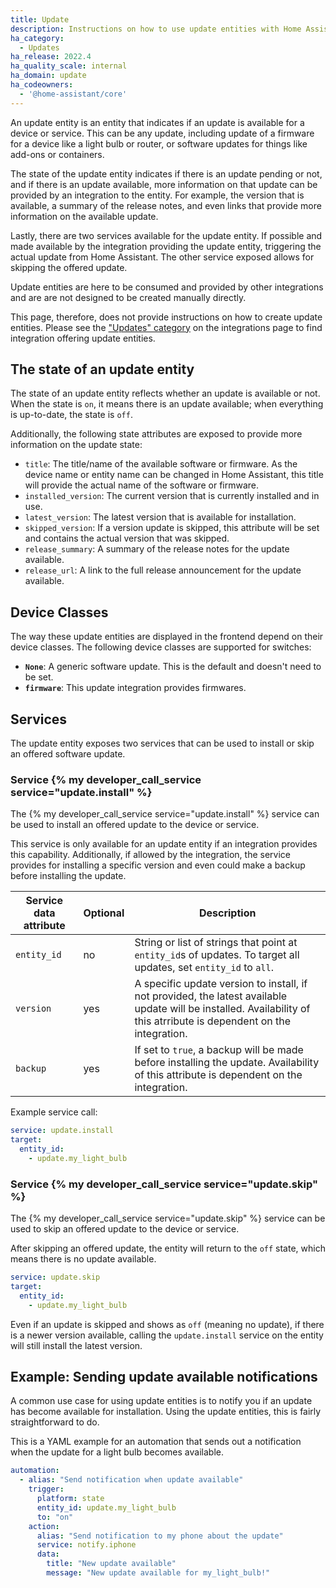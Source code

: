 ```yaml
---
title: Update
description: Instructions on how to use update entities with Home Assistant.
ha_category:
  - Updates
ha_release: 2022.4
ha_quality_scale: internal
ha_domain: update
ha_codeowners:
  - '@home-assistant/core'
---
```


An update entity is an entity that indicates if an update is available for a
device or service. This can be any update, including update of a firmware
for a device like a light bulb or router, or software updates for things like
add-ons or containers.

The state of the update entity indicates if there is an update pending or not,
and if there is an update available, more information on that update can be
provided by an integration to the entity. For example, the version that is
available, a summary of the release notes, and even links that provide more
information on the available update.

Lastly, there are two services available for the update entity. If possible and
made available by the integration providing the update entity, triggering
the actual update from Home Assistant. The other service exposed allows for
skipping the offered update.

<div class='note'>

Update entities are here to be consumed and provided by other integrations and
are are not designed to be created manually directly.

This page, therefore, does not provide instructions on how to create update
entities. Please see the ["Updates" category](/integrations/#updates) on the
integrations page to find integration offering update entities.

</div>

## The state of an update entity

The state of an update entity reflects whether an update is available or not.
When the state is `on`, it means there is an update available; when everything
is up-to-date, the state is `off`.

Additionally, the following state attributes are exposed to provide more
information on the update state:

- `title`: The title/name of the available software or firmware. As the device
  name or entity name can be changed in Home Assistant, this title will provide
  the actual name of the software or firmware.
- `installed_version`: The current version that is currently installed and in use.
- `latest_version`: The latest version that is available for installation.
- `skipped_version`: If a version update is skipped, this attribute will be set
  and contains the actual version that was skipped.
- `release_summary`: A summary of the release notes for the update available.
- `release_url`: A link to the full release announcement for the update available.

## Device Classes

The way these update entities are displayed in the frontend depend on their
device classes. The following device classes are supported for switches:

- **`None`**: A generic software update. This is the default and doesn't need
  to be set.
- **`firmware`**: This update integration provides firmwares.

## Services

The update entity exposes two services that can be used to install or skip
an offered software update.

### Service {% my developer_call_service service="update.install" %}

The {% my developer_call_service service="update.install" %} service can be used
to install an offered update to the device or service.

This service is only available for an update entity if an integration provides
this capability. Additionally, if allowed by the integration, the service
provides for installing a specific version and even could make a
backup before installing the update.

| Service data attribute | Optional | Description |
| ---------------------- | -------- | ----------- |
| `entity_id`            |      no  | String or list of strings that point at `entity_id`s of updates. To target all updates, set `entity_id` to `all`.
| `version`              |     yes  | A specific update version to install, if not provided, the latest available update will be installed. Availability of this atrribute is dependent on the integration.
| `backup`               |     yes  | If set to `true`, a backup will be made before installing the update. Availability of this attribute is dependent on the integration.

Example service call:

```yaml
service: update.install
target:
  entity_id:
    - update.my_light_bulb
```

### Service {% my developer_call_service service="update.skip" %}

The {% my developer_call_service service="update.skip" %} service can be used
to skip an offered update to the device or service.

After skipping an offered update, the entity will return to the `off` state,
which means there is no update available.

```yaml
service: update.skip
target:
  entity_id:
    - update.my_light_bulb
```

Even if an update is skipped and shows as `off` (meaning no update), if there
is a newer version available, calling the `update.install` service on the entity
will still install the latest version.

## Example: Sending update available notifications

A common use case for using update entities is to notify you if an update
has become available for installation. Using the update entities,
this is fairly straightforward to do.

This is a YAML example for an automation that sends out a notification when
the update for a light bulb becomes available.

```yaml
automation:
  - alias: "Send notification when update available"
    trigger:
      platform: state
      entity_id: update.my_light_bulb
      to: "on"
    action:
      alias: "Send notification to my phone about the update"
      service: notify.iphone
      data:
        title: "New update available"
        message: "New update available for my_light_bulb!"
```

